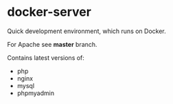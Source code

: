 # docker-server
Quick development environment, which runs on Docker.

For Apache see **master** branch.

Contains latest versions of:
* php
* nginx
* mysql
* phpmyadmin
